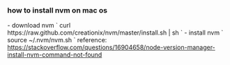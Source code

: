<h3>how to install nvm on mac os</h3>
- download nvm
`
curl https://raw.github.com/creationix/nvm/master/install.sh | sh
`
- install nvm
`
source ~/.nvm/nvm.sh
`
reference: <a href="https://stackoverflow.com/questions/16904658/node-version-manager-install-nvm-command-not-found">https://stackoverflow.com/questions/16904658/node-version-manager-install-nvm-command-not-found</a>
